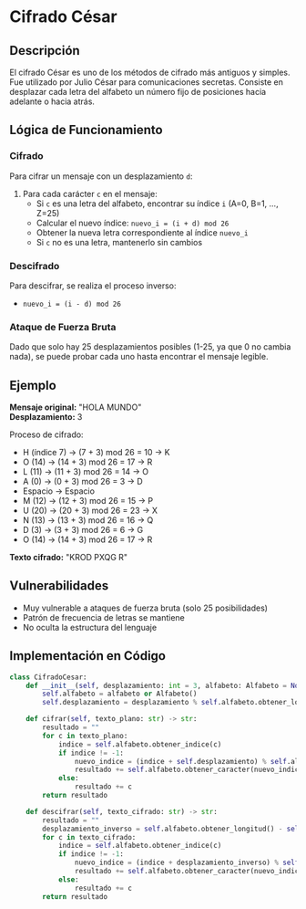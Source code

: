 # Cifrado César

## Descripción

El cifrado César es uno de los métodos de cifrado más antiguos y simples. Fue utilizado por Julio César para comunicaciones secretas. Consiste en desplazar cada letra del alfabeto un número fijo de posiciones hacia adelante o hacia atrás.

## Lógica de Funcionamiento

### Cifrado
Para cifrar un mensaje con un desplazamiento `d`:
1. Para cada carácter `c` en el mensaje:
   - Si `c` es una letra del alfabeto, encontrar su índice `i` (A=0, B=1, ..., Z=25)
   - Calcular el nuevo índice: `nuevo_i = (i + d) mod 26`
   - Obtener la nueva letra correspondiente al índice `nuevo_i`
   - Si `c` no es una letra, mantenerlo sin cambios

### Descifrado
Para descifrar, se realiza el proceso inverso:
- `nuevo_i = (i - d) mod 26`

### Ataque de Fuerza Bruta
Dado que solo hay 25 desplazamientos posibles (1-25, ya que 0 no cambia nada), se puede probar cada uno hasta encontrar el mensaje legible.

## Ejemplo

**Mensaje original:** "HOLA MUNDO"  
**Desplazamiento:** 3  

Proceso de cifrado:
- H (índice 7) → (7 + 3) mod 26 = 10 → K
- O (14) → (14 + 3) mod 26 = 17 → R
- L (11) → (11 + 3) mod 26 = 14 → O
- A (0) → (0 + 3) mod 26 = 3 → D
- Espacio → Espacio
- M (12) → (12 + 3) mod 26 = 15 → P
- U (20) → (20 + 3) mod 26 = 23 → X
- N (13) → (13 + 3) mod 26 = 16 → Q
- D (3) → (3 + 3) mod 26 = 6 → G
- O (14) → (14 + 3) mod 26 = 17 → R

**Texto cifrado:** "KROD PXQG R"

## Vulnerabilidades

- Muy vulnerable a ataques de fuerza bruta (solo 25 posibilidades)
- Patrón de frecuencia de letras se mantiene
- No oculta la estructura del lenguaje

## Implementación en Código

```python
class CifradoCesar:
    def __init__(self, desplazamiento: int = 3, alfabeto: Alfabeto = None):
        self.alfabeto = alfabeto or Alfabeto()
        self.desplazamiento = desplazamiento % self.alfabeto.obtener_longitud()

    def cifrar(self, texto_plano: str) -> str:
        resultado = ""
        for c in texto_plano:
            indice = self.alfabeto.obtener_indice(c)
            if indice != -1:
                nuevo_indice = (indice + self.desplazamiento) % self.alfabeto.obtener_longitud()
                resultado += self.alfabeto.obtener_caracter(nuevo_indice)
            else:
                resultado += c
        return resultado

    def descifrar(self, texto_cifrado: str) -> str:
        resultado = ""
        desplazamiento_inverso = self.alfabeto.obtener_longitud() - self.desplazamiento
        for c in texto_cifrado:
            indice = self.alfabeto.obtener_indice(c)
            if indice != -1:
                nuevo_indice = (indice + desplazamiento_inverso) % self.alfabeto.obtener_longitud()
                resultado += self.alfabeto.obtener_caracter(nuevo_indice)
            else:
                resultado += c
        return resultado
```